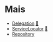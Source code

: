 # Mais

* [Delegation](Delegation) [:notebook:](http://en.wikipedia.org/wiki/Delegation_pattern)
* [ServiceLocator](ServiceLocator) [:notebook:](http://en.wikipedia.org/wiki/Service_locator_pattern)
* [Repository](Repository)
